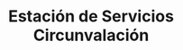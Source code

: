 ---
title: "Estación de Servicios Circunvalación"
url: /caracas/estacion-de-servicios-circunvalacion-avenida-simon-bolivar/
shop: Lebensmittel
---